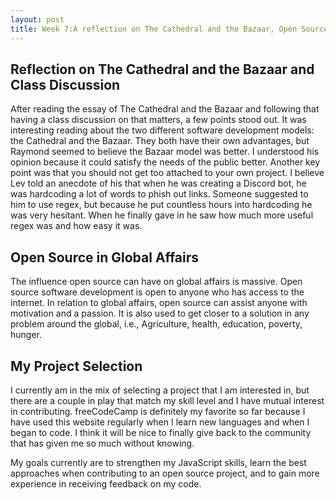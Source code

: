```yaml
---
layout: post
title: Week 7:A reflection on The Cathedral and the Bazaar, Open Source in Global Affairs, and my Open Source Project
---
```


## Reflection on The Cathedral and the Bazaar and Class Discussion

After reading the essay of The Cathedral and the Bazaar and following that having a class discussion on that matters, a few points stood out. It was interesting reading about the two different software development models: the Cathedral and the Bazaar. They both have their own advantages, but Raymond seemed to believe the Bazaar model was better. I understood his opinion because it could satisfy the needs of the public better. Another key point was that you should not get too attached to your own project. I believe Lev told an anecdote of his that when he was creating a Discord bot, he was hardcoding a lot of words to phish out links. Someone suggested to him to use regex, but because he put countless hours into hardcoding he was very hesitant. When he finally gave in he saw how much more useful regex was and how easy it was. 


## Open Source in Global Affairs

The influence open source can have on global affairs is massive. Open source software development is open to anyone who has access to the internet. In relation to global affairs, open source can assist anyone with motivation and a passion. It is also used to get closer to a solution in any problem around the global, i.e., Agriculture, health, education, poverty, hunger. 


## My Project Selection

I currently am in the mix of selecting a project that I am interested in, but there are a couple in play that match my skill level and I have mutual interest in contributing. freeCodeCamp is definitely my favorite so far because I have used this website regularly when I learn new languages and when I began to code. I think it will be nice to finally give back to the community that has given me so much without knowing.

My goals currently are to strengthen my JavaScript skills, learn the best approaches when contributing to an open source project, and to gain more experience in receiving feedback on my code. 